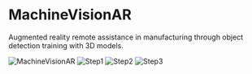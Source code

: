 # MachineVisionAR
Augmented reality remote assistance in manufacturing through object detection training with 3D models.

![MachineVisionAR](https://i.imgur.com/M4znqXS.png)
![Step1](https://github.com/FamousLex/MachineVisionAR/assets/82552017/db1cef32-d1d6-4c71-be82-b603d6e7b112)
![Step2](https://github.com/FamousLex/MachineVisionAR/assets/82552017/4ddcf7f6-c0c3-4bec-be32-b0b316b5c447)
![Step3](https://github.com/FamousLex/MachineVisionAR/assets/82552017/52d2c991-2603-4e7e-9411-13bb3d84f58b)
